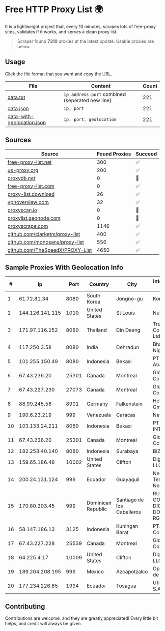 
# Free HTTP Proxy List 🌍

It is a lightweight project that, every 10 minutes, scrapes lots of free-proxy sites, validates if it works, and serves a clean proxy list.


> Scraper found **7310** proxies at the latest update. Usable proxies are below.

## Usage

Click the file format that you want and copy the URL.


|File|Content|Count|
|----|-------|-----|
|[data.txt](https://raw.githubusercontent.com/themiralay/Proxy-List-World/master/data.txt)|`ip_address:port` combined (seperated new line)|221|
|[data.json](https://raw.githubusercontent.com/themiralay/Proxy-List-World/master/data.json)|`ip, port`|221|
|[data-with-geolocation.json](https://raw.githubusercontent.com/themiralay/Proxy-List-World/master/data-with-geolocation.json)|`ip, port, geolocation`|221|

## Sources

|Source|Found Proxies|Succeed|
|------|-------------|-------|
|[free-proxy-list.net](https://free-proxy-list.net)|300|✅|
|[us-proxy.org](https://www.us-proxy.org)|200|✅|
|[proxydb.net](http://proxydb.net)|0|🚫|
|[free-proxy-list.com](https://free-proxy-list.com/?page=&port=&type%5B%5D=http&type%5B%5D=https&up_time=0&search=Search)|0|✅|
|[proxy-list.download](https://www.proxy-list.download/HTTP)|26|✅|
|[vpnoverview.com](https://vpnoverview.com/privacy/anonymous-browsing/free-proxy-servers)|32|✅|
|[proxyscan.io](https://www.proxyscan.io)|0|🚫|
|[proxylist.geonode.com](https://proxylist.geonode.com/api/proxy-list?limit=300&page=1&sort_by=lastChecked&sort_type=desc&protocols=http,https)|0|🚫|
|[proxyscrape.com](https://api.proxyscrape.com/v2/?request=displayproxies&protocol=http&timeout=10000&country=all&ssl=all&anonymity=all)|1146|✅|
|[github.com/clarketm/proxy-list](https://raw.githubusercontent.com/clarketm/proxy-list/master/proxy-list-raw.txt)|400|✅|
|[github.com/monosans/proxy-list](https://raw.githubusercontent.com/monosans/proxy-list/main/proxies/http.txt)|556|✅|
|[github.com/TheSpeedX/PROXY-List](https://raw.githubusercontent.com/TheSpeedX/PROXY-List/master/http.txt)|4650|✅|


## Sample Proxies With Geolocation Info

|#|Ip|Port|Country|City|Internet Service Provider|
|-|--|----|-------|----|-------------------------|
|1|61.72.81.34|8080|South Korea|Jongno-gu|Korea Telecom|
|2|144.126.141.115|1010|United States|St Louis|Nubes, LLC|
|3|171.97.116.152|8080|Thailand|Din Daeng|True Internet Corporation CO. Ltd.|
|4|117.250.3.58|8080|India|Dehradun|Bharat Sanchar Nigam Ltd|
|5|101.255.150.49|8080|Indonesia|Bekasi|PT Remala Abadi|
|6|67.43.236.20|25301|Canada|Montreal|GloboTech Communications|
|7|67.43.227.230|27073|Canada|Montreal|GloboTech Communications|
|8|88.99.245.58|8901|Germany|Falkenstein|Hetzner Online GmbH|
|9|190.6.23.219|999|Venezuela|Caracas|Net Uno|
|10|103.133.24.211|8080|Indonesia|Bekasi|PT PHATRIA INTI PERSADA|
|11|67.43.236.20|25301|Canada|Montreal|GloboTech Communications|
|12|182.253.40.140|8080|Indonesia|Surabaya|BIZNET|
|13|159.65.186.46|10002|United States|Clifton|DigitalOcean, LLC|
|14|200.24.131.124|999|Ecuador|Guayaquil|Negocios Y Telefonia Nedetel S.A|
|15|170.80.203.45|999|Dominican Republic|Santiago de los Caballeros|RUDDY GONZALEZ DIGITAL MEDIA DOMINICANA, RGDIMAX, S.R.L|
|16|58.147.186.13|3125|Indonesia|Kuningan Barat|PT. Transhybrid Communication|
|17|67.43.227.228|25539|Canada|Montreal|GloboTech Communications|
|18|64.225.4.17|10009|United States|Clifton|DigitalOcean, LLC|
|19|189.204.208.195|999|Mexico|Azcapotzalco|Operbes, S.A. de C.V.|
|20|177.234.226.85|1994|Ecuador|Tosagua|Ufinet Panama S.A.|



## Contributing

Contributions are welcome, and they are greatly appreciated! Every
little bit helps, and credit will always be given.

